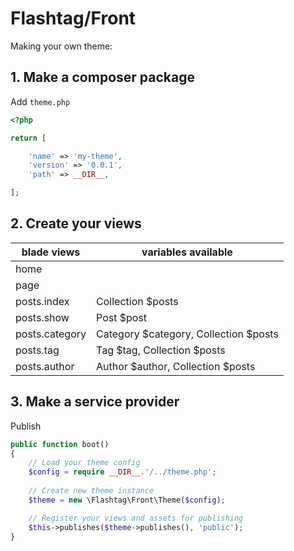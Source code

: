 # Flashtag/Front


Making your own theme:

## 1. Make a composer package

Add `theme.php`

```php
<?php

return [

    'name' => 'my-theme',
    'version' => '0.0.1',
    'path' => __DIR__,

];

```

## 2. Create your views

| blade views       | variables available
|-------------------|---------------------
| home              | 
| page              | 
| posts.index       | Collection $posts
| posts.show        | Post $post
| posts.category    | Category $category, Collection $posts
| posts.tag         | Tag $tag, Collection $posts
| posts.author      | Author $author, Collection $posts

## 3. Make a service provider

Publish

```php
public function boot()
{
    // Load your theme config
    $config = require __DIR__.'/../theme.php';
    
    // Create new theme instance
    $theme = new \Flashtag\Front\Theme($config);

    // Register your views and assets for publishing
    $this->publishes($theme->publishes(), 'public');
}
```
